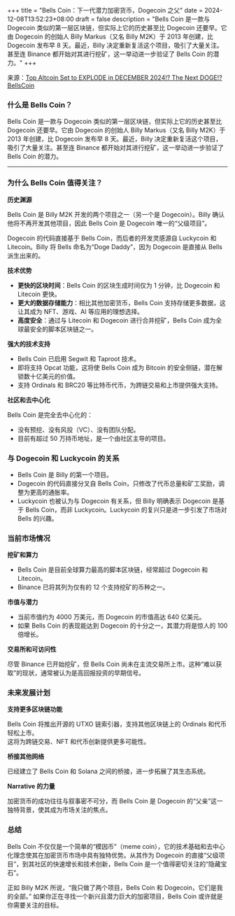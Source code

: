 +++
title = "Bells Coin：下一代潜力加密货币，Dogecoin 之父"
date = 2024-12-08T13:52:23+08:00
draft = false
description = "Bells Coin 是一款与 Dogecoin 类似的第一层区块链，但实际上它的历史甚至比 Dogecoin 还要早。它由 Dogecoin 的创始人 Billy Markus（又名 Billy M2K）于 2013 年创建，比 Dogecoin 发布早 8 天。最近，Billy 决定重新复活这个项目，吸引了大量关注。甚至连 Binance 都开始对其进行挖矿，这一举动进一步验证了 Bells Coin 的潜力。"
+++

来源：[Top Altcoin Set to EXPLODE in DECEMBER 2024!? The Next DOGE!? BellsCoin](https://www.youtube.com/watch?v=2cRz51xscBU)

### **什么是 Bells Coin？**

Bells Coin 是一款与 Dogecoin 类似的第一层区块链，但实际上它的历史甚至比 Dogecoin 还要早。它由 Dogecoin 的创始人 Billy Markus（又名 Billy M2K）于 2013 年创建，比 Dogecoin 发布早 8 天。最近，Billy 决定重新复活这个项目，吸引了大量关注。甚至连 Binance 都开始对其进行挖矿，这一举动进一步验证了 Bells Coin 的潜力。

---

### **为什么 Bells Coin 值得关注？**

**历史渊源**  

Bells Coin 是 Billy M2K 开发的两个项目之一（另一个是 Dogecoin）。Billy 确认他将不再开发其他项目，因此 Bells Coin 是 Dogecoin 唯一的“父级项目”。  

Dogecoin 的代码直接基于 Bells Coin，而后者的开发灵感源自 Luckycoin 和 Litecoin。Billy 将 Bells 命名为“Doge Daddy”，因为 Dogecoin 是直接从 Bells 派生出来的。

**技术优势**  

- **更快的区块时间**：Bells Coin 的区块生成时间仅为 1 分钟，比 Dogecoin 和 Litecoin 更快。
- **更大的数据存储能力**：相比其他加密货币，Bells Coin 支持存储更多数据，这让其成为 NFT、游戏、AI 等应用的理想选择。
- **高度安全**：通过与 Litecoin 和 Dogecoin 进行合并挖矿，Bells Coin 成为全球最安全的脚本区块链之一。

**强大的技术支持**  

- Bells Coin 已启用 Segwit 和 Taproot 技术。
- 即将支持 Opcat 功能，这将使 Bells Coin 成为 Bitcoin 的安全侧链，潜在解锁数十亿美元的价值。
- 支持 Ordinals 和 BRC20 等比特币代币，为跨链交易和上市提供强大支持。

**社区和去中心化**  

Bells Coin 是完全去中心化的：  

- 没有预挖、没有风投（VC）、没有团队分配。  
- 目前有超过 50 万持币地址，是一个由社区主导的项目。

### **与 Dogecoin 和 Luckycoin 的关系**

- Bells Coin 是 Billy 的第一个项目。  
- Dogecoin 的代码直接分叉自 Bells Coin，只修改了代币总量和矿工奖励，调整为更高的通胀率。  
- Luckycoin 也被认为与 Dogecoin 有关系，但 Billy 明确表示 Dogecoin 是基于 Bells Coin，而非 Luckycoin。Luckycoin 的复兴只是进一步引发了市场对 Bells 的兴趣。


### **当前市场情况**

**挖矿和算力**  

- Bells Coin 是目前全球算力最高的脚本区块链，经常超过 Dogecoin 和 Litecoin。  
- Binance 已将其列为仅有的 12 个支持挖矿的币种之一。

**市值与潜力**  

- 当前市值约为 4000 万美元，而 Dogecoin 的市值高达 640 亿美元。  
- 如果 Bells Coin 的表现能达到 Dogecoin 的十分之一，其潜力将是惊人的 100 倍增长。

**交易所和可访问性**  

尽管 Binance 已开始挖矿，但 Bells Coin 尚未在主流交易所上市。这种“难以获取”的现状，通常被认为是高回报投资的早期信号。

### **未来发展计划**

**支持更多区块链功能**  

Bells Coin 将推出开源的 UTXO 链索引器，支持其他区块链上的 Ordinals 和代币轻松上市。  
这将为跨链交易、NFT 和代币创新提供更多可能性。

**桥接其他网络**  

已经建立了 Bells Coin 和 Solana 之间的桥接，进一步拓展了其生态系统。

**Narrative 的力量**  

加密货币的成功往往与叙事密不可分，而 Bells Coin 是 Dogecoin 的“父亲”这一独特背景，使其成为市场关注的焦点。

### **总结**

Bells Coin 不仅仅是一个简单的“模因币”（meme coin），它的技术基础和去中心化理念使其在加密货币市场中具有独特优势。从其作为 Dogecoin 的直接“父级项目”，到其社区的快速增长和技术创新，Bells Coin 是一个值得密切关注的“隐藏宝石”。

正如 Billy M2K 所说，“我只做了两个项目，Bells Coin 和 Dogecoin，它们是我的全部。” 如果你正在寻找一个新兴且潜力巨大的加密项目，Bells Coin 或许就是你需要关注的目标。
